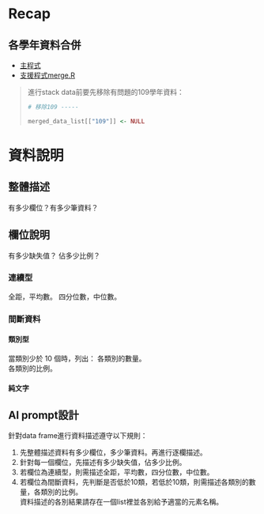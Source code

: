 # Recap

## 各學年資料合併

  - [主程式](./week12.md#範例程式合併多年)  
  - [支援程式merge.R](https://github.com/tpemartin/112-2-R-EE/blob/main/Lecture%20notes/merge.R)
  
> 進行stack data前要先移除有問題的109學年資料：
> ```r
> # 移除109 -----
>
> merged_data_list[["109"]] <- NULL
> ```


# 資料說明

## 整體描述

有多少欄位？有多少筆資料？

## 欄位說明

有多少缺失值？ 佔多少比例？  

### 連續型

全距，平均數。
四分位數，中位數。

### 間斷資料

#### 類別型

當類別少於 10 個時，列出：
各類別的數量。  
各類別的比例。  

#### 純文字


## AI prompt設計

針對data frame進行資料描述遵守以下規則：
1. 先整體描述資料有多少欄位，多少筆資料。再進行逐欄描述。
2. 針對每一個欄位，先描述有多少缺失值，佔多少比例。  
3. 若欄位為連續型，則需描述全距，平均數，四分位數，中位數。  
4. 若欄位為間斷資料，先判斷是否低於10類，若低於10類，則需描述各類別的數量，各類別的比例。  
資料描述的各別結果請存在一個list裡並各別給予適當的元素名稱。